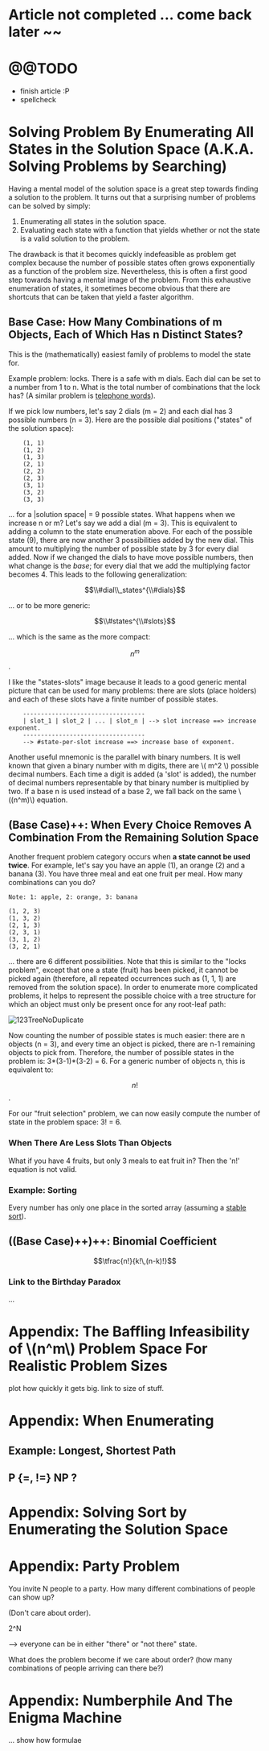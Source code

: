 
<h1>Article not completed ... come back later ~~</h1>

# @@TODO

- finish article :P
- spellcheck
        
# Solving Problem By Enumerating All States in the Solution Space (A.K.A. Solving Problems by Searching)

Having a mental model of the solution space is a great step towards finding a solution to the problem. It turns out that a surprising number of problems can be solved by simply:

1. Enumerating all states in the solution space.
2. Evaluating each state with a function that yields whether or not the state is a valid solution to the problem.

The drawback is that it becomes quickly indefeasible as problem get complex because the number of possible states often grows exponentially as a function of the problem size. Nevertheless, this is often a first good step towards having a mental image of the problem. From this exhaustive enumeration of states, it sometimes become obvious that there are shortcuts that can be taken that yield a faster algorithm.

## Base Case: How Many Combinations of m Objects, Each of Which Has n Distinct States?

This is the (mathematically) easiest family of problems to model the state for. 

Example problem: locks. There is a safe with m dials. Each dial can be set to a number from 1 to n. What is the total number of combinations that the lock has? (A similar problem is [telephone words](../TelephoneWords)).

If we pick low numbers, let's say 2 dials (m = 2) and each dial has 3 possible numbers (n = 3). Here are the possible dial positions ("states" of the solution space):

        (1, 1)
        (1, 2)
        (1, 3)
        (2, 1)
        (2, 2)
        (2, 3)
        (3, 1)
        (3, 2)
        (3, 3)

... for a |solution space| = 9 possible states. What happens when we increase n or m? Let's say we add a dial (m = 3). This is equivalent to adding a column to the state enumeration above. For each of the possible state (9), there are now another 3 possibilities added by the new dial. This amount to multiplying the number of possible state by 3 for every dial added. Now if we changed the dials to have move possible numbers, then what change is the _base_; for every dial that we add the multiplying factor becomes 4. This leads to the following generalization:

$$\\#dial\\_states^{\\#dials}$$

... or to be more generic:

$$\\#states^{\\#slots}$$

... which is the same as the more compact:

$$n^{m}$$.

I like the "states-slots" image because it leads to a good generic mental picture that can be used for many problems: there are slots (place holders) and each of these slots have a finite number of possible states. 

        ----------------------------------
        | slot_1 | slot_2 | ... | slot_n | --> slot increase ==> increase exponent.
        ----------------------------------
        --> #state-per-slot increase ==> increase base of exponent.

Another useful mnemonic is the parallel with binary numbers. It is well known that given a binary number with m digits, there are \\( m^2 \\) possible decimal numbers. Each time a digit is added (a 'slot' is added), the number of decimal numbers representable by that binary number is multiplied by two. If a base n is used instead of a base 2, we fall back on the same \\((n^m)\\) equation.
        
## (Base Case)++: When Every Choice Removes A Combination From the Remaining Solution Space

Another frequent problem category occurs when **a state cannot be used twice**. For example, let's say you have an apple (1), an orange (2) and a banana (3). You have three meal and eat one fruit per meal. How many combinations can you do?

    Note: 1: apple, 2: orange, 3: banana
    
    (1, 2, 3)
    (1, 3, 2)
    (2, 1, 3)
    (2, 3, 1)
    (3, 1, 2)
    (3, 2, 1)

... there are 6 different possibilities. Note that this is similar to the "locks problem", except that one a state (fruit) has been picked, it cannot be picked again (therefore, all repeated occurrences such as (1, 1, 1) are removed from the solution space). In order to enumerate more complicated problems, it helps to represent the possible choice with a tree structure for which an object must only be present once for any root-leaf path:

![123TreeNoDuplicate](../../static/SolvingProblemByEnumeratingAllStates_123TreeNoDuplicate.jpg)

Now counting the number of possible states is much easier: there are n objects (n = 3), and every time an object is picked, there are n-1 remaining objects to pick from. Therefore, the number of possible states in the problem is: 3*(3-1)*(3-2) = 6. For a generic number of objects n, this is equivalent to:

$$n!$$.

For our "fruit selection" problem, we can now easily compute the number of state in the problem space: 3! = 6.

### When There Are Less Slots Than Objects

What if you have 4 fruits, but only 3 meals to eat fruit in? Then the 'n!' equation is not valid.


### Example: Sorting

Every number has only one place in the sorted array (assuming a [stable sort](http://en.wikipedia.org/wiki/Stable_sort#Stability)).

## ((Base Case)++)++: Binomial Coefficient

$$\tfrac{n!}{k!\,(n-k)!}$$

### Link to the Birthday Paradox

...

# Appendix: The Baffling Infeasibility of \\(n^m\\) Problem Space For Realistic Problem Sizes

plot how quickly it gets big. link to size of stuff.

# Appendix: When Enumerating

## Example: Longest, Shortest Path

## P {=, !=} NP ?

# Appendix: Solving Sort by Enumerating the Solution Space

# Appendix: Party Problem

You invite N people to a party. How many different combinations of people can show up?

(Don't care about order).

2^N

--> everyone can be in either "there" or "not there" state.

What does the problem become if we care about order? (how many combinations of people arriving can there be?)

# Appendix: Numberphile And The Enigma Machine



... show how formulae



